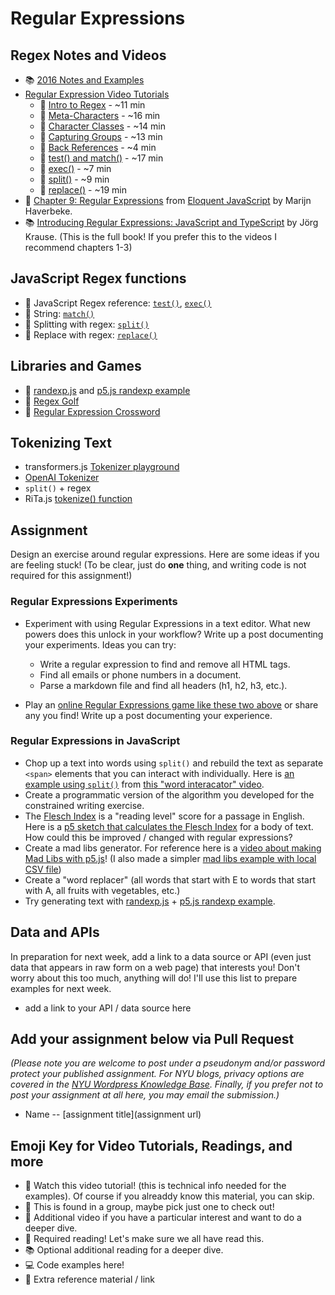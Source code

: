 # Regular Expressions

## Regex Notes and Videos

- 📚 [2016 Notes and Examples](https://shiffman-archive.netlify.app/a2z/regex)
- [Regular Expression Video Tutorials](https://www.youtube.com/watch?v=7DG3kCDx53c&list=PLRqwX-V7Uu6YEypLuls7iidwHMdCM6o2w)
  - 🚨 [Intro to Regex](https://youtu.be/7DG3kCDx53c?list=PLRqwX-V7Uu6YEypLuls7iidwHMdCM6o2w) - ~11 min
  - 🚨 [Meta-Characters](https://www.youtube.com/watch?v=YTocEnDsMNw&list=PLRqwX-V7Uu6YEypLuls7iidwHMdCM6o2w&index=2) - ~16 min
  - 🚨 [Character Classes](https://www.youtube.com/watch?v=EfJU0Y9WAZ4&list=PLRqwX-V7Uu6YEypLuls7iidwHMdCM6o2w&index=3) - ~14 min
  - 🚨 [Capturing Groups](https://youtu.be/c9HbsUSWilw?list=PLRqwX-V7Uu6YEypLuls7iidwHMdCM6o2w) - ~13 min
  - 🍿 [Back References](https://youtu.be/Z66TeSTcP-Q?list=PLRqwX-V7Uu6YEypLuls7iidwHMdCM6o2w) - ~4 min
  - 🚨 [test() and match()](https://youtu.be/W7S_Vmq0GSs?list=PLRqwX-V7Uu6YEypLuls7iidwHMdCM6o2w) - ~17 min
  - 🍿 [exec()](https://youtu.be/t029QcVHtas?list=PLRqwX-V7Uu6YEypLuls7iidwHMdCM6o2w) - ~7 min
  - 🚨 [split()](https://youtu.be/fdyqutmcI2Q?list=PLRqwX-V7Uu6YEypLuls7iidwHMdCM6o2w) - ~9 min
  - 🍿 [replace()](https://youtu.be/7a-a6lKoyIQ?list=PLRqwX-V7Uu6YEypLuls7iidwHMdCM6o2w) - ~19 min
- 📕 [Chapter 9: Regular Expressions](https://eloquentjavascript.net/09_regexp.html) from [Eloquent JavaScript](https://eloquentjavascript.net/) by Marijn Haverbeke.
- 📚 [Introducing Regular Expressions: JavaScript and TypeScript](https://learning-oreilly-com.proxy.library.nyu.edu/library/view/introducing-regular-expressions/9781484225080/A434767_1_En_1_Chapter.html) by Jörg Krause. (This is the full book! If you prefer this to the videos I recommend chapters 1-3)

## JavaScript Regex functions

- 🔗 JavaScript Regex reference: [`test()`](https://developer.mozilla.org/en-US/docs/Web/JavaScript/Reference/Global_Objects/RegExp/test), [`exec()`](https://developer.mozilla.org/en-US/docs/Web/JavaScript/Reference/Global_Objects/RegExp/exec)
- 🔗 String: [`match()`](https://developer.mozilla.org/en-US/docs/Web/JavaScript/Reference/Global_Objects/String/match)
- 🔗 Splitting with regex: [`split()`](https://developer.mozilla.org/en-US/docs/Web/JavaScript/Reference/Global_Objects/String/split)
- 🔗 Replace with regex: [`replace()`](https://developer.mozilla.org/en-US/docs/Web/JavaScript/Reference/Global_Objects/String/replace)

## Libraries and Games

- 🔗 [randexp.js](http://fent.github.io/randexp.js/) and [p5.js randexp example](https://editor.p5js.org/a2zitp/sketches/OdXw3Mhu5)
- 🔗 [Regex Golf](https://alf.nu/RegexGolf)
- 🔗 [Regular Expression Crossword](https://regexcrossword.com/)

## Tokenizing Text

- transformers.js [Tokenizer playground](https://huggingface.co/spaces/Xenova/the-tokenizer-playground)
- [OpenAI Tokenizer](https://platform.openai.com/tokenizer)
- `split()` + regex
- RiTa.js [tokenize() function](https://rednoise.org/rita/reference/RiTa/tokenize/index.html)

## Assignment

Design an exercise around regular expressions. Here are some ideas if you are feeling stuck! (To be clear, just do **one** thing, and writing code is not required for this assignment!)

### Regular Expressions Experiments

- Experiment with using Regular Expressions in a text editor. What new powers does this unlock in your workflow? Write up a post documenting your experiments. Ideas you can try:

  - Write a regular expression to find and remove all HTML tags.
  - Find all emails or phone numbers in a document.
  - Parse a markdown file and find all headers (h1, h2, h3, etc.).

- Play an [online Regular Expressions game like these two above](#libraries-and-games) or share any you find! Write up a post documenting your experience.

### Regular Expressions in JavaScript

- Chop up a text into words using `split()` and rebuild the text as separate `<span>` elements that you can interact with individually. Here is [an example using `split()`](https://editor.p5js.org/codingtrain/sketches/Jr3zCQw-9) from [this "word interacator" video](https://thecodingtrain.com/challenges/38-word-interactor).
- Create a programmatic version of the algorithm you developed for the constrained writing exercise.
- The [Flesch Index](https://en.wikipedia.org/wiki/Flesch%E2%80%93Kincaid_readability_tests) is a "reading level" score for a passage in English. Here is a [p5 sketch that calculates the Flesch Index](https://editor.p5js.org/a2zitp/sketches/OQx3A3Sa0) for a body of text. How could this be improved / changed with regular expressions?
- Create a mad libs generator. For reference here is a [video about making Mad Libs with p5.js](https://thecodingtrain.com/challenges/39-madlibs-generator)! (I also made a simpler [mad libs example with local CSV file](https://editor.p5js.org/a2zitp/sketches/yZp-eF9KD))
- Create a "word replacer" (all words that start with E to words that start with A, all fruits with vegetables, etc.)
- Try generating text with [randexp.js](http://fent.github.io/randexp.js/) + [p5.js randexp example](https://editor.p5js.org/a2zitp/sketches/OdXw3Mhu5).

## Data and APIs

In preparation for next week, add a link to a data source or API (even just data that appears in raw form on a web page) that interests you! Don't worry about this too much, anything will do! I'll use this list to prepare examples for next week.

- add a link to your API / data source here

## Add your assignment below via Pull Request

_(Please note you are welcome to post under a pseudonym and/or password protect your published assignment. For NYU blogs, privacy options are covered in the [NYU Wordpress Knowledge Base](https://wp.nyu.edu/knowledge/). Finally, if you prefer not to post your assignment at all here, you may email the submission.)_

- Name -- [assignment title](assignment url)

## Emoji Key for Video Tutorials, Readings, and more

- 🚨 Watch this video tutorial! (this is technical info needed for the examples). Of course if you alreaddy know this material, you can skip.
- 🔢 This is found in a group, maybe pick just one to check out!
- 🍿 Additional video if you have a particular interest and want to do a deeper dive.
- 📕 Required reading! Let's make sure we all have read this.
- 📚 Optional additional reading for a deeper dive.
- 💻 Code examples here!
- 🔗 Extra reference material / link
